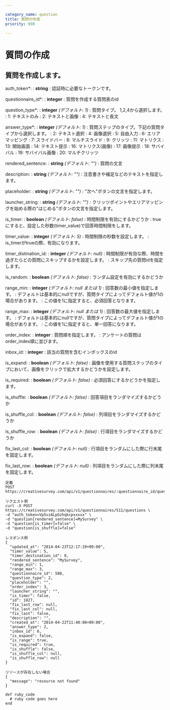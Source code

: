 ```yaml
---

category_name: question
title: 質問の作成
priority: 998

---
```


# 質問の作成

## 質問を作成します。

auth_token*:
: __string__
: 認証時に必要なトークンです。

questionnaire_id*:
: __integer__
: 質問を作成する質問表のid

question_type*:
: __integer__ _(デフォルト: 1)_
: 質問タイプ。 1,2,4から選択します。
: 1: テキストのみ
: 2: テキストと画像
: 4: テキストと長文

answer_type*:
: __integer__ _(デフォルト: 1)_
: 質問ステップのタイプ。下記の質問タイプから選択します。
: 2: テキスト選択
: 4: 画像選択
: 5: 自由入力
: 6: エリアマッピング
: 7: スライドバー
: 8: マルチスライド
: 9: クリッツ
: 11: マトリクス
: 13: 開始画面
: 14: テキスト提示
: 16: マトリクス(画像)
: 17: 画像提示
: 18: サバイバル
: 19: サバイバル画像
: 20: マルチクリッツ

rendered_sentence:
: __string__ _(デフォルト: "")_
: 質問の文言

description:
: __string__ _(デフォルト: "")_
: 注意書きや補足などのテキストを指定します。

placeholder:
: __string__ _(デフォルト: "")_
: "次へ"ボタンの文言を指定します。

launcher_string:
: __string__ _(デフォルト: "")_
: クリッツポイントやエリアマッピングを始める際の"はじめる"ボタンの文言を指定します。

is_timer:
: __boolean__ _(デフォルト: false)_
: 時間制限を有効にするかどうか
: trueにすると、設定した秒数(timer_value)で回答時間制限をします。

timer_value:
: __integer__ _(デフォルト: 5)_
: 時間制限の秒数を設定します。
: is_timerがtrueの際、有効になります。

timer_distination_id:
: __integer__ _(デフォルト: null)_
: 時間制限が有効な際、時間を過ぎたらどの質問にスキップするかを設定します。
: スキップ先の質問idを指定します。

is_random:
: __boolean__ _(デフォルト: false)_
: ランダム設定を有効にするかどうか

range_min:
: __integer__ _(デフォルト: null または 1)_
: 回答数の最小値を指定します。
: デフォルトは基本的にnullですが、質問タイプによってデフォルト値が1の場合があります。
: この値を1に指定すると、必須回答となります。

range_max:
: __integer__ _(デフォルト: null または 1)_
: 回答数の最大値を指定します。
: デフォルトは基本的にnullですが、質問タイプによってデフォルト値が1の場合があります。
: この値を1に指定すると、単一回答になります。

order_index:
: __integer__
: 質問順を指定します。
: アンケートの質問はorder_index順に並びます。

inbox_id:
: __integer__
: 該当の質問を含むインボックスのid

is_expand:
: __boolean__ _(デフォルト: false)_
: 画像を使用する質問ステップのタイプにおいて、画像をクリックで拡大するかどうかを設定します。

is_required:
: __boolean__ _(デフォルト: false)_
: 必須回答にするかどうかを指定します。

is_shuffle:
: __boolean__ _(デフォルト: false)_
: 回答項目をランダマイズするかどうか

is_shuffle_col:
: __boolean__ _(デフォルト: false)_
: 列項目をランダマイズするかどうか

is_shuffle_row:
: __boolean__ _(デフォルト: false)_
: 行項目をランダマイズするかどうか

fix_last_col:
: __boolean__ _(デフォルト: null)_
: 行項目をランダムにした際に行末尾を固定します。

fix_last_row:
: __boolean__ _(デフォルト: null)_
: 列項目をランダムにした際に列末尾を固定します。

~~~
定義
POST https://creativesurvey.com/api/v1/questionnaires/:questionnaire_id/questions

リクエスト例
curl -X POST https://creativesurvey.com/api/v1/questionnaires/511/questions \
-d "auth_token=Vp5vzALpGzhqkcpxxxxx" \
-d "question[rendered_sentence]=MySurvey" \
-d "question[is_timer]=false" \
-d "question[is_shuffle]=false"

レスポンス例
{
  "updated_at": "2014-04-23T12:17:19+09:00",
  "timer_value": 5,
  "timer_destination_id": 0,
  "rendered_sentence": "MySurvey",
  "range_min": 1,
  "range_max": 3,
  "questionnaire_id": 508,
  "question_type": 2,
  "placeholder": "",
  "order_index": 3,
  "launcher_string": "",
  "is_timer": false,
  "id": 1827,
  "fix_last_row": null,
  "fix_last_col": null,
  "fix_last": false,
  "description": "",
  "created_at": "2014-04-22T11:40:08+09:00",
  "answer_type": 2,
  "inbox_id": 6,
  "is_expand": false,
  "is_range": true,
  "is_required": true,
  "is_shuffle": false,
  "is_shuffle_col": null,
  "is_shuffle_row": null
}

リソースが存在しない場合
{
  "message": "resource not found"
}

~~~

~~~
def ruby_code
  # ruby code goes here
end
~~~

